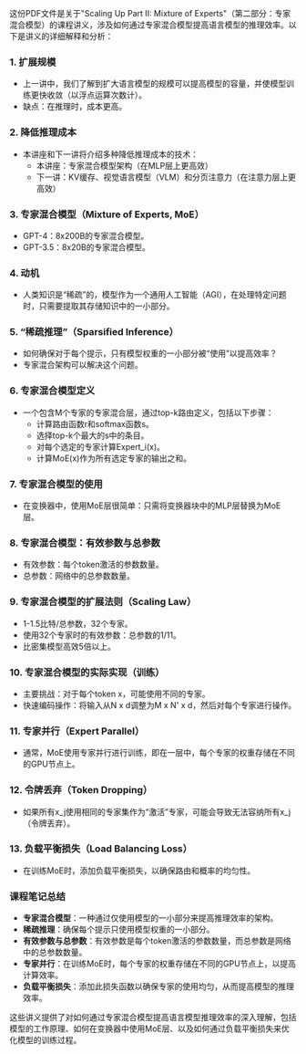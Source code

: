 这份PDF文件是关于"Scaling Up Part II: Mixture of Experts"（第二部分：专家混合模型）的课程讲义，涉及如何通过专家混合模型提高语言模型的推理效率。以下是讲义的详细解释和分析：

### 1. 扩展规模
- 上一讲中，我们了解到扩大语言模型的规模可以提高模型的容量，并使模型训练更快收敛（以浮点运算次数计）。
- 缺点：在推理时，成本更高。

### 2. 降低推理成本
- 本讲座和下一讲将介绍多种降低推理成本的技术：
  - 本讲座：专家混合模型架构（在MLP层上更高效）
  - 下一讲：KV缓存、视觉语言模型（VLM）和分页注意力（在注意力层上更高效）

### 3. 专家混合模型（Mixture of Experts, MoE）
- GPT-4：8x200B的专家混合模型。
- GPT-3.5：8x20B的专家混合模型。

### 4. 动机
- 人类知识是“稀疏”的，模型作为一个通用人工智能（AGI），在处理特定问题时，只需要提取其存储知识中的一小部分。

### 5. “稀疏推理”（Sparsified Inference）
- 如何确保对于每个提示，只有模型权重的一小部分被“使用”以提高效率？
- 专家混合架构可以解决这个问题。

### 6. 专家混合模型定义
- 一个包含M个专家的专家混合层，通过top-k路由定义，包括以下步骤：
  - 计算路由函数r和softmax函数s。
  - 选择top-k个最大的s中的条目。
  - 对每个选定的专家计算Expert_i(x)。
  - 计算MoE(x)作为所有选定专家的输出之和。

### 7. 专家混合模型的使用
- 在变换器中，使用MoE层很简单：只需将变换器块中的MLP层替换为MoE层。

### 8. 专家混合模型：有效参数与总参数
- 有效参数：每个token激活的参数数量。
- 总参数：网络中的总参数数量。

### 9. 专家混合模型的扩展法则（Scaling Law）
- 1-1.5比特/总参数，32个专家。
- 使用32个专家时的有效参数：总参数的1/11。
- 比密集模型高效5倍以上。

### 10. 专家混合模型的实际实现（训练）
- 主要挑战：对于每个token x，可能使用不同的专家。
- 快速编码操作：将输入从N x d调整为M x N' x d，然后对每个专家进行操作。

### 11. 专家并行（Expert Parallel）
- 通常，MoE使用专家并行进行训练，即在一层中，每个专家的权重存储在不同的GPU节点上。

### 12. 令牌丢弃（Token Dropping）
- 如果所有x_j使用相同的专家集作为“激活”专家，可能会导致无法容纳所有x_j（令牌丢弃）。

### 13. 负载平衡损失（Load Balancing Loss）
- 在训练MoE时，添加负载平衡损失，以确保路由和概率的均匀性。

### 课程笔记总结
- **专家混合模型**：一种通过仅使用模型的一小部分来提高推理效率的架构。
- **稀疏推理**：确保每个提示只使用模型权重的一小部分。
- **有效参数与总参数**：有效参数是每个token激活的参数数量，而总参数是网络中的总参数数量。
- **专家并行**：在训练MoE时，每个专家的权重存储在不同的GPU节点上，以提高计算效率。
- **负载平衡损失**：添加此损失函数以确保专家的使用均匀，从而提高模型的推理效率。

这些讲义提供了对如何通过专家混合模型提高语言模型推理效率的深入理解，包括模型的工作原理、如何在变换器中使用MoE层、以及如何通过负载平衡损失来优化模型的训练过程。
